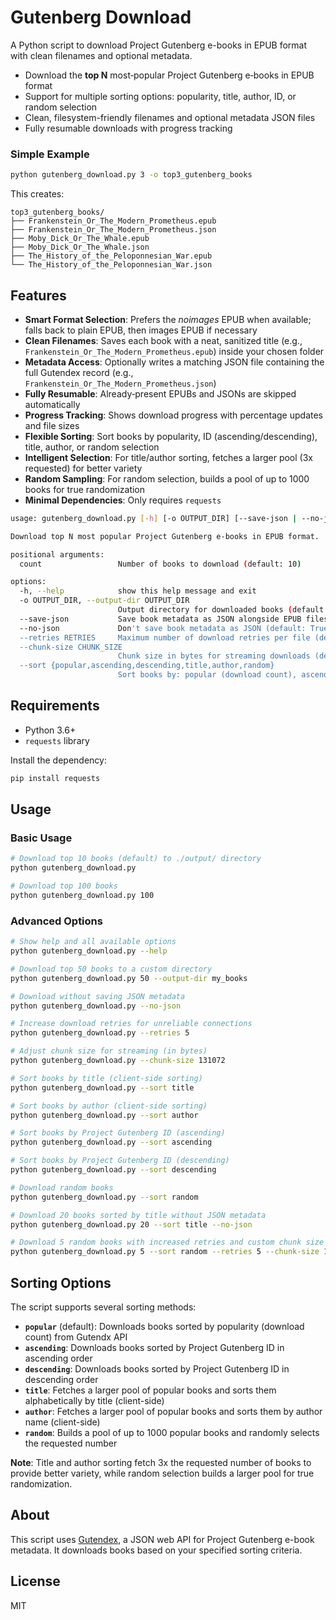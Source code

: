 # Gutenberg Download

A Python script to download Project Gutenberg e-books in EPUB format with clean filenames and optional metadata.

- Download the **top N** most‑popular Project Gutenberg e‑books in EPUB format
- Support for multiple sorting options: popularity, title, author, ID, or random selection
- Clean, filesystem-friendly filenames and optional metadata JSON files
- Fully resumable downloads with progress tracking

### Simple Example

```bash
python gutenberg_download.py 3 -o top3_gutenberg_books
```

This creates:
```
top3_gutenberg_books/
├── Frankenstein_Or_The_Modern_Prometheus.epub
├── Frankenstein_Or_The_Modern_Prometheus.json
├── Moby_Dick_Or_The_Whale.epub
├── Moby_Dick_Or_The_Whale.json
├── The_History_of_the_Peloponnesian_War.epub
└── The_History_of_the_Peloponnesian_War.json
```

## Features

- **Smart Format Selection**: Prefers the *noimages* EPUB when available; falls back to plain EPUB, then images EPUB if necessary
- **Clean Filenames**: Saves each book with a neat, sanitized title (e.g., `Frankenstein_Or_The_Modern_Prometheus.epub`) inside your chosen folder
- **Metadata Access**: Optionally writes a matching JSON file containing the full Gutendex record (e.g., `Frankenstein_Or_The_Modern_Prometheus.json`)
- **Fully Resumable**: Already‑present EPUBs and JSONs are skipped automatically
- **Progress Tracking**: Shows download progress with percentage updates and file sizes
- **Flexible Sorting**: Sort books by popularity, ID (ascending/descending), title, author, or random selection
- **Intelligent Selection**: For title/author sorting, fetches a larger pool (3x requested) for better variety
- **Random Sampling**: For random selection, builds a pool of up to 1000 books for true randomization
- **Minimal Dependencies**: Only requires `requests`


```bash
usage: gutenberg_download.py [-h] [-o OUTPUT_DIR] [--save-json | --no-json] [--retries RETRIES] [--chunk-size CHUNK_SIZE] [--sort {popular,ascending,descending,title,author,random}] [count]

Download top N most popular Project Gutenberg e-books in EPUB format.

positional arguments:
  count                 Number of books to download (default: 10)

options:
  -h, --help            show this help message and exit
  -o OUTPUT_DIR, --output-dir OUTPUT_DIR
                        Output directory for downloaded books (default: output)
  --save-json           Save book metadata as JSON alongside EPUB files (default: True)
  --no-json             Don't save book metadata as JSON (default: True)
  --retries RETRIES     Maximum number of download retries per file (default: 3)
  --chunk-size CHUNK_SIZE
                        Chunk size in bytes for streaming downloads (default: 65536)
  --sort {popular,ascending,descending,title,author,random}
                        Sort books by: popular (download count), ascending (ID), descending (ID), title, author, or random (default: popular)
```

## Requirements

- Python 3.6+
- `requests` library

Install the dependency:
```bash
pip install requests
```

## Usage

### Basic Usage

```bash
# Download top 10 books (default) to ./output/ directory
python gutenberg_download.py

# Download top 100 books
python gutenberg_download.py 100
```

### Advanced Options

```bash
# Show help and all available options
python gutenberg_download.py --help

# Download top 50 books to a custom directory
python gutenberg_download.py 50 --output-dir my_books

# Download without saving JSON metadata
python gutenberg_download.py --no-json

# Increase download retries for unreliable connections
python gutenberg_download.py --retries 5

# Adjust chunk size for streaming (in bytes)
python gutenberg_download.py --chunk-size 131072

# Sort books by title (client-side sorting)
python gutenberg_download.py --sort title

# Sort books by author (client-side sorting)
python gutenberg_download.py --sort author

# Sort books by Project Gutenberg ID (ascending)
python gutenberg_download.py --sort ascending

# Sort books by Project Gutenberg ID (descending)
python gutenberg_download.py --sort descending

# Download random books
python gutenberg_download.py --sort random

# Download 20 books sorted by title without JSON metadata
python gutenberg_download.py 20 --sort title --no-json

# Download 5 random books with increased retries and custom chunk size
python gutenberg_download.py 5 --sort random --retries 5 --chunk-size 131072
```

## Sorting Options

The script supports several sorting methods:

- **`popular`** (default): Downloads books sorted by popularity (download count) from Gutendx API
- **`ascending`**: Downloads books sorted by Project Gutenberg ID in ascending order
- **`descending`**: Downloads books sorted by Project Gutenberg ID in descending order
- **`title`**: Fetches a larger pool of popular books and sorts them alphabetically by title (client-side)
- **`author`**: Fetches a larger pool of popular books and sorts them by author name (client-side)
- **`random`**: Builds a pool of up to 1000 popular books and randomly selects the requested number

**Note**: Title and author sorting fetch 3x the requested number of books to provide better variety, while random selection builds a larger pool for true randomization.

## About

This script uses [Gutendex](https://gutendx.com/), a JSON web API for Project Gutenberg e-book metadata. It downloads books based on your specified sorting criteria.

## License

MIT